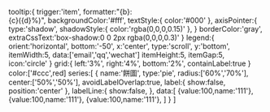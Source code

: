 tooltip:{
    trigger:'item',
    formatter:"{b}:<br/>{c}({d}%)",
    backgroundColor:'#fff',
    textStyle:{
        color:'#000'
    },
    axisPointer:{
        type:'shadow',
        shadowStyle:{
            color:'rgba(0,0,0,0.15)'
        },
    }
    borderColor:'gray',
    extraCssText:'box-shadow:0 0 2px rgba(0,0,0,0.3)'
}
legend:{
    orient:'horizontal',
    bottom:'-50',
    x:'center',
    <!-- 標題翻頁 -->
    type:'scroll',
    y:'bottom',
    itemWidth:5,
    data:['email','qq','wechat']
    itemHeight:5,
    itemGap:5,
    icon:'circle'
}
grid:{
    left:'3%',
    right:'4%',
    bottom:'2%',
    containLabel:true
}
color:['#ccc',red]
series:[
    {
    name:'餅圖',
    type:'pie',
    radius:['60%','70%'],
    center:['50%','50%'],
    avoidLabelOverlap:true,
    label:{
        show:false,
        position:'center'
    },
    labelLine:{
        show:false,
    },
    data:[
        {value:100,name:'111'},
        {value:100,name:'111'},
        {value:100,name:'111'},
    ]
    }
]